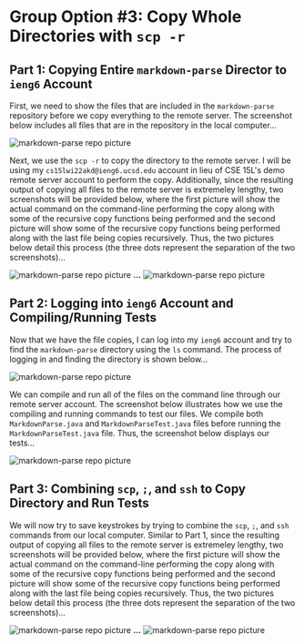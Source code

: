# Group Option #3: Copy Whole Directories with `scp -r`

## Part 1: Copying Entire `markdown-parse` Director to `ieng6` Account

First, we need to show the files that are included in the `markdown-parse` repository before we copy everything to the remote server. The screenshot below includes all files that are in the repository in the local computer...

![markdown-parse repo picture](https://user-images.githubusercontent.com/81746604/153533655-b7c6fb2f-4fb2-4fbf-a14c-214c7cdf77b5.png)

Next, we use the `scp -r` to copy the directory to the remote server. I will be using my `cs15lwi22akd@ieng6.ucsd.edu` account in lieu of CSE 15L's demo remote server account to perform the copy. Additionally, since the resulting output of copying all files to the remote server is extremeley lengthy, two screenshots will be provided below, where the first picture will show the actual command on the command-line performing the copy along with some of the recursive copy functions being performed and the second picture will show some of the recursive copy functions being performed along with the last file being copies recursively. Thus, the two pictures below detail this process (the three dots represent the separation of the two screenshots)...

![markdown-parse repo picture](https://user-images.githubusercontent.com/81746604/153535172-224aa56b-07f5-4ecb-9ede-66fa0c02caa5.png)
**...**
![markdown-parse repo picture](https://user-images.githubusercontent.com/81746604/153535235-401d2d74-d57a-4dad-9592-72f3ec6c345c.png)


## Part 2: Logging into `ieng6` Account and Compiling/Running Tests

Now that we have the file copies, I can log into my `ieng6` account and try to find the `markdown-parse` directory using the `ls` command. The process of logging in and finding the directory is shown below...

![markdown-parse repo picture](https://user-images.githubusercontent.com/81746604/153535854-91e1d556-945f-4f33-ae68-d1f076a107f8.png)

We can compile and run all of the files on the command line through our remote server account. The screenshot below illustrates how we use the compiling and running commands to test our files. We compile both `MarkdownParse.java` and `MarkdownParseTest.java` files before running the `MarkdownParseTest.java` file. Thus, the screenshot below displays our tests...

![markdown-parse repo picture](https://user-images.githubusercontent.com/81746604/153539047-0f859ef2-4205-45c1-b71e-a4844bfe7257.png)


## Part 3: Combining `scp`, `;`, and `ssh` to Copy Directory and Run Tests

We will now try to save keystrokes by trying to combine the `scp`, `;`, and `ssh` commands from our local computer. Similar to Part 1, since the resulting output of copying all files to the remote server is extremeley lengthy, two screenshots will be provided below, where the first picture will show the actual command on the command-line performing the copy along with some of the recursive copy functions being performed and the second picture will show some of the recursive copy functions being performed along with the last file being copies recursively. Thus, the two pictures below detail this process (the three dots represent the separation of the two screenshots)...

![markdown-parse repo picture](https://user-images.githubusercontent.com/81746604/153541343-c18898ed-5412-40c0-8a58-5e6034bd325e.png)
**...**
![markdown-parse repo picture](https://user-images.githubusercontent.com/81746604/153541625-713ee372-c923-42d5-a17a-70df3391fdee.png)



